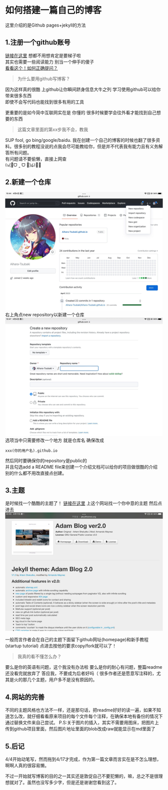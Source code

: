 # 如何搭建一篇自己的博客
这里介绍的是Github pages+jekyll的方法

## 1.注册一个github账号

[链接在这里](https://github.com)
想都不用想肯定是要梯子啦  
其实也需要一些阅读能力 别当一个伸手的傻子  
[看看这个！如何正确提问？](https://github.com/tvvocold/How-To-Ask-Questions-The-Smart-Way)
>为什么要用github写博客？

因为这样真的很酷 上github让你瞬间跻身信息大牛之列
学习使用github可以给你带来很多东西  
即使不会写代码也能找到很多有用的工具

更重要的是如今简中互联网实在是 你懂的 很多时候要学会往外看才能找到自己想要的东西
>这篇文章里面的第xx步我不会，教我

SUP fool, go bing/google/baidu.  我在创建一个自己的博客的时候也翻了很多资料。很多别的教程没说的点我会尽可能教给你，但是并不代表我有能力且有义务解答所有问题。   
有问题请不要偷懒，直接上网查   
꒰ঌ(🎀ᗜ ‸ ᗜ 🌸)໒꒱💈❌   

## 2.新建一个仓库 

![右上角的一个小加号](https://github.com/Aihara-Tsubaki/Aihara-Tsubaki.github.io/raw/gh-pages/pic/%E5%88%9B%E5%BB%BA.jpg)
右上角点new repository以新建一个仓库
![enter image description here](https://github.com/Aihara-Tsubaki/Aihara-Tsubaki.github.io/raw/gh-pages/pic/%E5%91%BD%E5%90%8D.jpg)
选项当中只需要修改一个地方 就是仓库名 确保改成  

    xxx(你的用户名).github.io

然后同时要确保你的repository是public的  
并且勾选add a README file来创建一个介绍文档可以给你的项目做很酷的介绍  
别的什么都不用改直接点创建。
## 3.主题
是时候找一个酷酷的主题了！
[链接在这里](http://jekyllthemes.org/)
上这个网站找一个你中意的主题 然后点进去
![adam](https://github.com/Aihara-Tsubaki/Aihara-Tsubaki.github.io/raw/gh-pages/pic/adam.jpg)

一般而言作者会在自己的主题下面留下github网址(homepage)和新手教程(startup tutorial) 点进去按他的要求copy/fork就可以了！

>我真的看不懂怎么办？

要么是你的英语有问题，这个我没有办法啦
要么是你的耐心有问题，整篇readme还没看完就放弃了
答应我，不要成为后者好吗（
很多作者还是愿意写注释的，尤其是火的那几个主题，用户多不是没有原因的。

## 4.网站的完善
不同的主题风格也方法不一样，还是那句话，把readme好好的读一遍，如果不知道怎么改，就仔细看看原来项目的每个文件每个注释，在确保本地有备份的情况下通过替换文件来自己尝试。
P.S:关于图片的插入，其实不需要用图床，把图片上传到github项目里面，然后图片地址里面的blob改成raw就能显示在md里面了

## 5.后记
4/4开始动笔写，然而拖到4/17才完成，作为第一篇文章而言实在是不怎么理想，啊啊人真的很容易懒。

不过一开始就写博客的目的之一其实还是敦促自己不要犯懒的，嘛，总之不是很理想就对了。虽然也没写多少字，但是还是谢谢您看到这了。
